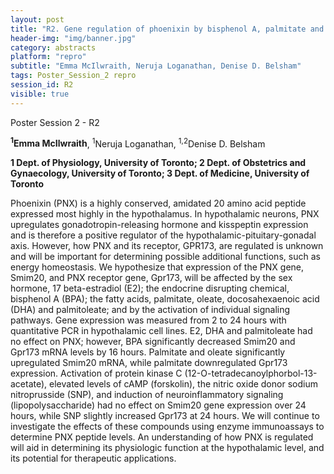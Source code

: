 ```yaml
---
layout: post
title: "R2. Gene regulation of phoenixin by bisphenol A, palmitate and oleate in hypothalamic neurons"
header-img: "img/banner.jpg"
category: abstracts
platform: "repro"
subtitle: "Emma McIlwraith, Neruja Loganathan, Denise D. Belsham"
tags: Poster_Session_2 repro
session_id: R2
visible: true
---
```

Poster Session 2 - R2

**<sup>1</sup>Emma McIlwraith**, <sup>1</sup>Neruja Loganathan, <sup>1,2</sup>Denise D. Belsham

__1 Dept. of Physiology, University of Toronto; 2 Dept. of Obstetrics and Gynaecology, University of Toronto; 3 Dept. of Medicine, University of Toronto__

Phoenixin (PNX) is a highly conserved, amidated 20 amino acid peptide expressed most highly in the hypothalamus. In hypothalamic neurons, PNX upregulates gonadotropin-releasing hormone and kisspeptin expression and is therefore a positive regulator of the hypothalamic-pituitary-gonadal axis. However, how PNX and its receptor, GPR173, are regulated is unknown and will be important for determining possible additional functions, such as energy homeostasis. We hypothesize that expression of the PNX gene, Smim20, and PNX receptor gene, Gpr173, will be affected by the sex hormone, 17 beta-estradiol (E2); the endocrine disrupting chemical, bisphenol A (BPA); the fatty acids, palmitate, oleate, docosahexaenoic acid (DHA) and palmitoleate; and by the activation of individual signaling pathways. Gene expression was measured from 2 to 24 hours with quantitative PCR in hypothalamic cell lines. E2, DHA and palmitoleate had no effect on PNX; however, BPA significantly decreased Smim20 and Gpr173 mRNA levels by 16 hours. Palmitate and oleate significantly upregulated Smim20 mRNA, while palmitate downregulated Gpr173 expression. Activation of protein kinase C (12-O-tetradecanoylphorbol-13-acetate), elevated levels of cAMP (forskolin), the nitric oxide donor sodium nitroprusside (SNP), and induction of neuroinflammatory signaling (lipopolysaccharide) had no effect on Smim20 gene expression over 24 hours, while SNP slightly increased Gpr173 at 24 hours. We will continue to investigate the effects of these compounds using enzyme immunoassays to determine PNX peptide levels. An understanding of how PNX is regulated will aid in determining its physiologic function at the hypothalamic level, and its potential for therapeutic applications. 